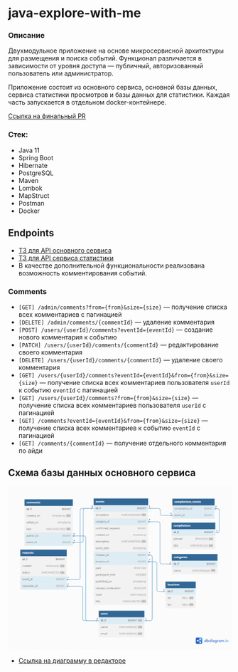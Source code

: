 # java-explore-with-me

### Описание
Двухмодульное приложение на основе микросервисной архитектуры для размещения и поиска событий.
Функционал различается в зависимости от уровня доступа — публичный, авторизованный пользователь или администратор.

Приложение состоит из основного сервиса, основной базы данных, 
сервиса статистики просмотров и базы данных для статистики.
Каждая часть запускается в отдельном docker-контейнере.

[Ссылка на финальный PR](https://github.com/dima-irqtsk/java-explore-with-me/pull/5)

### Стек:
- Java 11
- Spring Boot
- Hibernate
- PostgreSQL
- Maven
- Lombok
- MapStruct
- Postman
- Docker

## Endpoints
- [ТЗ для API основного сервиса](./ewm-main-service-spec.json)
- [ТЗ для API сервиса статистики](./ewm-stats-service-spec.json)
- В качестве дополнительной функциональности реализована возможность комментирования событий.

### Comments
- `[GET] /admin/comments?from={from}&size={size}` — получение списка всех комментариев с пагинацией
- `[DELETE] /admin/comments/{commentId}` — удаление комментария
- `[POST] /users/{userId}/comments?eventId={eventId}` — создание нового комментария к событию
- `[PATCH] /users/{userId}/comments/{commentId}` — редактирование своего комментария
- `[DELETE] /users/{userId}/comments/{commentId}` — удаление своего комментария
- `[GET] /users/{userId}/comments?eventId={eventId}&from={from}&size={size}` — получение списка всех комментариев
  пользователя `userId` к событию `eventId` с пагинацией
- `[GET] /users/{userId}/comments?from={from}&size={size}` — получение списка всех комментариев пользователя `userId`
  с пагинацией
- `[GET] /comments?eventId={eventId}&from={from}&size={size}` — получение списка всех комментариев к событию `eventId`
  с пагинацией
- `[GET] /comments/{commentId}` — получение отдельного комментария по айди

## Схема базы данных основного сервиса
![](MainSchema.png)
- [Ссылка на диаграмму в редакторе](https://dbdiagram.io/d/64e5b4fb02bd1c4a5e3fb9a5)